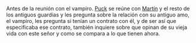 Antes de la reunión con el vampiro. [Puck](Puck.md) se reúne con [Martín](../../!EVENTOS/NPC´s/Martín.md) y el resto de los antiguos guardias y les pregunta sobre la relación con su antiguo amo, el vampiro, les pregunta si tenían un contrato con él, y de ser así que especificaba ese contrato, también inquiere sobre que opinan de su vieja vida con este señor y como se compara a lo que tienen ahora. 